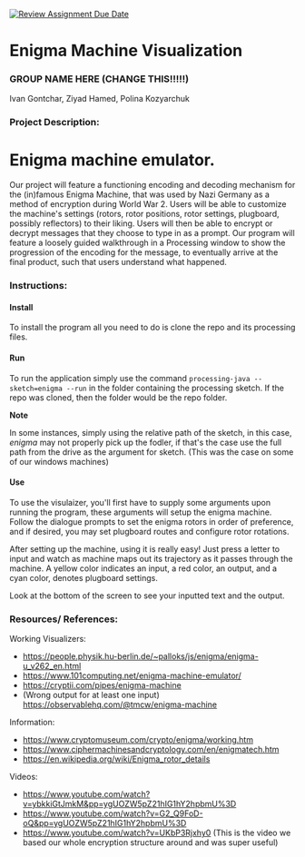 [![Review Assignment Due Date](https://classroom.github.com/assets/deadline-readme-button-22041afd0340ce965d47ae6ef1cefeee28c7c493a6346c4f15d667ab976d596c.svg)](https://classroom.github.com/a/am3xLbu5)
# Enigma Machine Visualization

### GROUP NAME HERE (CHANGE THIS!!!!!)

Ivan Gontchar, Ziyad Hamed, Polina Kozyarchuk

### Project Description:

Enigma machine emulator.
=======
Our project will feature a functioning encoding and decoding mechanism for the (in)famous Enigma Machine, that was used by Nazi Germany as a method of encryption during World War 2. Users will be able to customize the machine's settings (rotors, rotor positions, rotor settings, plugboard, possibly reflectors) to their liking. Users will then be able to encrypt or decrypt messages that they choose to type in as a prompt. Our program will feature a loosely guided walkthrough in a Processing window to show the progression of the encoding for the message, to eventually arrive at the final product, such that users understand what happened.

### Instructions:

#### Install
To install the program all you need to do is clone the repo and its processing files.

#### Run
To run the application simply use the command `processing-java --sketch=enigma --run` in the folder containing the processing sketch. If the repo was cloned, then the folder would be the repo folder.

**Note**

In some instances, simply using the relative path of the sketch, in this case, *enigma* may not properly pick up the fodler, if that's the case use the full path from the drive as the argument for sketch. (This was the case on some of our windows machines)

#### Use

To use the visulaizer, you'll first have to supply some arguments upon running the program, these arguments will setup the enigma machine. Follow the dialogue prompts to set the enigma rotors in order of preference, and if desired, you may set plugboard routes and configure rotor rotations. 

After setting up the machine, using it is really easy! Just press a letter to input and watch as machine maps out its trajectory as it passes through the machine. A yellow color indicates an input, a red color, an output, and a cyan color, denotes plugboard settings.

Look at the bottom of the screen to see your inputted text and the output.

### Resources/ References:

Working Visualizers:
  - https://people.physik.hu-berlin.de/~palloks/js/enigma/enigma-u_v262_en.html
  - https://www.101computing.net/enigma-machine-emulator/
  - https://cryptii.com/pipes/enigma-machine
  - (Wrong output for at least one input) https://observablehq.com/@tmcw/enigma-machine

Information:
  - https://www.cryptomuseum.com/crypto/enigma/working.htm
  - https://www.ciphermachinesandcryptology.com/en/enigmatech.htm
  - https://en.wikipedia.org/wiki/Enigma_rotor_details

Videos:
  - https://www.youtube.com/watch?v=ybkkiGtJmkM&pp=ygUOZW5pZ21hIG1hY2hpbmU%3D
  - https://www.youtube.com/watch?v=G2_Q9FoD-oQ&pp=ygUOZW5pZ21hIG1hY2hpbmU%3D
  - https://www.youtube.com/watch?v=UKbP3Rjxhy0 (This is the video we based our whole encryption structure around and was super useful)
